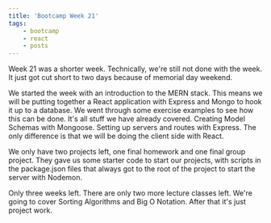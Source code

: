 ```yaml
---
title: 'Bootcamp Week 21'
tags: 
    - bootcamp
    - react
    - posts 
---
```


Week 21 was a shorter week. Technically, we're still not done with the week. 
It just got cut short to two days because of memorial day weekend. 

We started the week with an introduction to the MERN stack. This means
we will be putting together a React application with Express and Mongo to 
hook it up to a database. We went through some exercise examples to see
how this can be done. It's all stuff we have already covered. Creating
Model Schemas with Mongoose. Setting up servers and routes with Express.
The only difference is that we will be doing the client side with React.
 
We only have two projects left, one final homework and one final group project.
They gave us some starter code to start our projects, with scripts in the
package.json files that always got to the root of the project to start the 
server with Nodemon. 

Only three weeks left. There are only two more lecture classes left. We're 
going to cover Sorting Algorithms and Big O Notation. After that it's just 
project work. 
